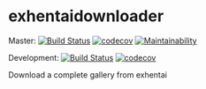 # exhentaidownloader
Master:
[![Build Status](https://travis-ci.com/vlc2591/exhentaidownloader.svg?token=ctPyHFLH7WwddZwFKtiX&branch=master)](https://travis-ci.com/vlc2591/exhentaidownloader)
[![codecov](https://codecov.io/gh/vlc2591/exhentaidownloader/branch/master/graph/badge.svg?token=P7M011GXMM)](https://codecov.io/gh/vlc2591/exhentaidownloader/branch/master)
[![Maintainability](https://api.codeclimate.com/v1/badges/48510ddbfb7565004d52/maintainability)](https://codeclimate.com/github/vlc2591/exhentaidownloader/maintainability)
 
 
Development: 
[![Build Status](https://travis-ci.com/vlc2591/exhentaidownloader.svg?branch=develop)](https://travis-ci.com/vlc2591/exhentaidownloader) 
[![codecov](https://codecov.io/gh/vlc2591/exhentaidownloader/branch/develop/graph/badge.svg?token=P7M011GXMM)](https://codecov.io/gh/vlc2591/exhentaidownloader/branch/develop)  
  
Download a complete gallery from exhentai
